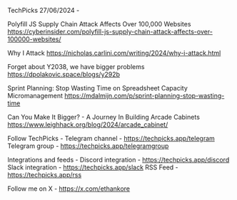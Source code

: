 TechPicks 27/06/2024 -

Polyfill JS Supply Chain Attack Affects Over 100,000 Websites
https://cyberinsider.com/polyfill-js-supply-chain-attack-affects-over-100000-websites/

Why I Attack
https://nicholas.carlini.com/writing/2024/why-i-attack.html

Forget about Y2038, we have bigger problems
https://dpolakovic.space/blogs/y292b

Sprint Planning: Stop Wasting Time on Spreadsheet Capacity Micromanagement
https://mdalmijn.com/p/sprint-planning-stop-wasting-time

Can You Make It Bigger? - A Journey In Building Arcade Cabinets
https://www.leighhack.org/blog/2024/arcade_cabinet/

Follow TechPicks -
Telegram channel - https://techpicks.app/telegram
Telegram group - https://techpicks.app/telegramgroup

Integrations and feeds -
Discord integration - https://techpicks.app/discord
Slack integration - https://techpicks.app/slack
RSS Feed - https://techpicks.app/rss

Follow me on X - https://x.com/ethankore